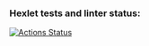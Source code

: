 ### Hexlet tests and linter status:
[![Actions Status](https://github.com/dnk530/frontend-project-lvl4/workflows/hexlet-check/badge.svg)](https://github.com/dnk530/frontend-project-lvl4/actions)